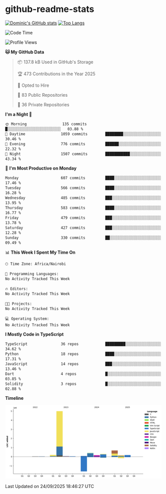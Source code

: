 # github-readme-stats
[![Dominic's GitHub stats](https://github-readme-stats.vercel.app/api?username=Domengo&show_icons=true)](https://github.com/anuraghazra/github-readme-stats)
[![Top Langs](https://github-readme-stats.vercel.app/api/top-langs/?username=Domengo&show_icons=true)](https://github.com/Domengo/github-readme-stats)

<!--START_SECTION:waka-->
![Code Time](http://img.shields.io/badge/Code%20Time-1%2C168%20hrs%204%20mins-blue)

![Profile Views](http://img.shields.io/badge/Profile%20Views-0-blue)

**🐱 My GitHub Data** 

> 📦 137.8 kB Used in GitHub's Storage 
 > 
> 🏆 473 Contributions in the Year 2025
 > 
> 💼 Opted to Hire
 > 
> 📜 83 Public Repositories 
 > 
> 🔑 36 Private Repositories 
 > 
**I'm a Night 🦉** 

```text
🌞 Morning                135 commits         █░░░░░░░░░░░░░░░░░░░░░░░░   03.88 % 
🌆 Daytime                1059 commits        ████████░░░░░░░░░░░░░░░░░   30.46 % 
🌃 Evening                776 commits         ██████░░░░░░░░░░░░░░░░░░░   22.32 % 
🌙 Night                  1507 commits        ███████████░░░░░░░░░░░░░░   43.34 % 
```
📅 **I'm Most Productive on Monday** 

```text
Monday                   607 commits         ████░░░░░░░░░░░░░░░░░░░░░   17.46 % 
Tuesday                  566 commits         ████░░░░░░░░░░░░░░░░░░░░░   16.28 % 
Wednesday                485 commits         ███░░░░░░░░░░░░░░░░░░░░░░   13.95 % 
Thursday                 583 commits         ████░░░░░░░░░░░░░░░░░░░░░   16.77 % 
Friday                   479 commits         ███░░░░░░░░░░░░░░░░░░░░░░   13.78 % 
Saturday                 427 commits         ███░░░░░░░░░░░░░░░░░░░░░░   12.28 % 
Sunday                   330 commits         ██░░░░░░░░░░░░░░░░░░░░░░░   09.49 % 
```


📊 **This Week I Spent My Time On** 

```text
🕑︎ Time Zone: Africa/Nairobi

💬 Programming Languages: 
No Activity Tracked This Week

🔥 Editors: 
No Activity Tracked This Week

🐱‍💻 Projects: 
No Activity Tracked This Week

💻 Operating System: 
No Activity Tracked This Week
```

**I Mostly Code in TypeScript** 

```text
TypeScript               36 repos            █████████░░░░░░░░░░░░░░░░   34.62 % 
Python                   18 repos            ████░░░░░░░░░░░░░░░░░░░░░   17.31 % 
JavaScript               14 repos            ███░░░░░░░░░░░░░░░░░░░░░░   13.46 % 
Dart                     4 repos             █░░░░░░░░░░░░░░░░░░░░░░░░   03.85 % 
Solidity                 3 repos             █░░░░░░░░░░░░░░░░░░░░░░░░   02.88 % 
```



**Timeline**

![Lines of Code chart](https://raw.githubusercontent.com/Domengo/Domengo/main/assets/bar_graph.png)


 Last Updated on 24/09/2025 18:46:27 UTC
<!--END_SECTION:waka-->


